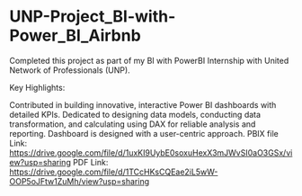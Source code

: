 # UNP-Project_BI-with-Power_BI_Airbnb

Completed this project as part of my BI with PowerBI Internship with United Network of Professionals (UNP).

Key Highlights:

Contributed in building innovative, interactive Power BI dashboards with detailed KPIs.
Dedicated to designing data models, conducting data transformation, and calculating using DAX for reliable analysis and reporting.
Dashboard is designed with a user-centric approach.
PBIX file Link: https://drive.google.com/file/d/1uxKI9UybE0soxuHexX3mJWvSI0aO3GSx/view?usp=sharing
PDF Link: https://drive.google.com/file/d/1TCcHKsCQEae2iL5wW-OOP5oJFtw1ZuMh/view?usp=sharing
